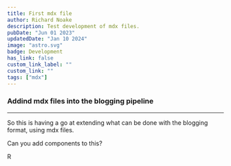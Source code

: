 ```yaml
---
title: First mdx file
author: Richard Noake
description: Test development of mdx files.
pubDate: "Jun 01 2023"
updatedDate: "Jan 10 2024"
image: "astro.svg"
badge: Development
has_link: false
custom_link_label: ""
custom_link: ""
tags: ["mdx"]
---
```



### Addind mdx files into the blogging pipeline

---
So this is having a go at extending what can be done with the blogging format, using mdx files.

Can you add components to this?

R
